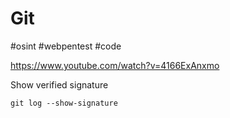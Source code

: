 # Git
#osint #webpentest #code

https://www.youtube.com/watch?v=4166ExAnxmo

Show verified signature
```
git log --show-signature
```